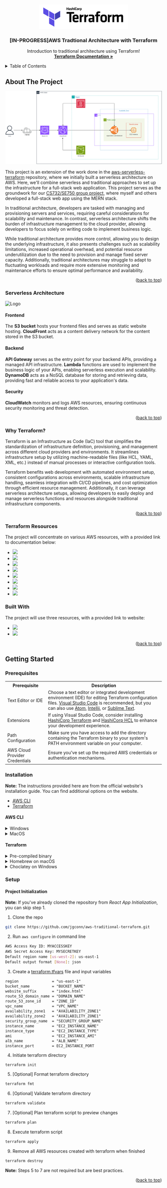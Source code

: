 ﻿<a name="readme-top"></a>

<!-- PROJECT LOGO -->
<br />
<div align="center">
  <a href="https://registry.terraform.io/providers/hashicorp/aws/latest/docs">
    <img src="./images/terraform.png" alt="Logo" height="80">
  </a>

  <h3 align="center">[IN-PROGRESS]AWS Tradtional Architecture with Terraform</h3>

  <p align="center">
    Introduction to traditional architecture using Terraform!
    <br />
    <a href="https://registry.terraform.io/providers/hashicorp/aws/latest/docs"><strong>Terraform Documentation »</strong></a>
  </p>
</div>

<!-- TABLE OF CONTENTS -->
<details>
  <summary>Table of Contents</summary>
  <ol>
    <li>
      <a href="#about-the-project">About The Project</a>
      <ul>
        <li><a href="#serverless-architecture">Serverless Architecture</a></li>
        <ul>
          <li><a href="#frontend">Frontend</a></li>
          <li><a href="#backend">Backend</a></li>
          <li><a href="#security">Security</a></li>
        </ul>
        <li><a href="#why-terraform">Why Terraform</a></li>
        <li><a href="#manual-setup">Manual Setup</a></li>
        <li><a href="#terraform-setup">Terraform Setup</a></li>
        <li><a href="#manual-vs-terraform-setup">Manual vs Terraform Setup</a></li>
        <li><a href="#terraform-resources">Terraform Resources</a></li>
        <li><a href="#built-with">Built With</a></li>
      </ul>
    </li>
    <li>
      <a href="#getting-started">Getting Started</a>
      <ul>
        <li><a href="#prerequisites">Prerequisites</a></li>
        <li>
          <a href="#installation">Installation</a>
          <ul>
            <li><a href="#aws-cli">AWS CLI</a></li>
            <li><a href="#terraform">Terraform</a></li>
          </ul>
          <li><a href="#setup">Setup</a></li>
          <ul>
            <li><a href="#react-app-initialization">React App Initialization</a></li>
            <li><a href="#project-initialization">Project Initialization</a></li>
          </ul>
        </li>
      </ul>
    </li>
    <li><a href="#terraform-structure">Terraform Structure</a></li>
    <li><a href="#guide-main-directory">Guide: Main Directory</a></li>
    <li><a href="#guide-s3-bucket">Guide: S3 Bucket</a></li>
    <li><a href="#guide-cloudfront">Guide: CloudFront</a></li>
    <li><a href="#guide-dynamodb">Guide: DynamoDB</a></li>
    <li><a href="#guide-lambda">Guide: Lambda</a></li>
    <li><a href="#guide-api-gateway">Guide: API Gateway</a></li>
    <li><a href="#guide-api-gateway-methods">Guide: API Gateway Methods</a></li>
    <li><a href="#guide-api-gateway-deploy">Guide: API Gateway Deploy</a></li>
  </ol>
</details>

## About The Project
<img src="./images/aws-diagram1.png" alt="AWS Diagram" />

This project is an extension of the work done in the [aws-serverless-terraform](https://github.com/jgconn/aws-serverless-terraform/tree/main) repository, where we initially built a serverless architecture on AWS. Here, we'll combine serverless and traditional approaches to set up the infrastructure for a full-stack web application. This project serves as the groundwork for our [CS732/SE750 group project](https://github.com), where myself and others developed a full-stack web app using the MERN stack.

In traditional architecture, developers are tasked with managing and provisioning servers and services, requiring careful considerations for scalability and maintenance. In contrast, serverless architecture shifts the burden of infrastructure management to the cloud provider, allowing developers to focus solely on writing code to implement business logic.

While traditional architecture provides more control, allowing you to design the underlying infrastructure, it also presents challenges such as scalability limitations, increased operational overhead, and potential resource underutilization due to the need to provision and manage fixed server capacity. Additionally, traditional architectures may struggle to adapt to fluctuating workloads and require more extensive monitoring and maintenance efforts to ensure optimal performance and availability.

<p align="right">(<a href="#readme-top">back to top</a>)</p>

### Serverless Architecture
<img src="./images/fullstack-diagram.png" alt="Logo">

#### Frontend

The **S3 bucket** hosts your frontend files and serves as static website hosting. **CloudFront** acts as a content delivery network for the content stored in the S3 bucket. 

#### Backend

**API Gateway** serves as the entry point for your backend APIs, providing a managed API infrastructure. **Lambda** functions are used to implement the business logic of your APIs, enabling serverless execution and scalability. **DynamoDB** acts as a NoSQL database for storing and retrieving data, providing fast and reliable access to your application's data. 

#### Security

**CloudWatch** monitors and logs AWS resources, ensuring continuous security monitoring and threat detection.

<p align="right">(<a href="#readme-top">back to top</a>)</p>

### Why Terraform?
Terraform is an Infrastructure as Code (IaC) tool that simplifies the standardization of infrastructure definition, provisioning, and management across different cloud providers and environments. It streamlines infrastructure setup by utilizing machine-readable files (like HCL, YAML, XML, etc.) instead of manual processes or interactive configuration tools.

Terraform benefits web development with automated environment setup, consistent configurations across environments, scalable infrastructure handling, seamless integration with CI/CD pipelines, and cost optimization through efficient resource management. Additionally, it can leverage serverless architecture setups, allowing developers to easily deploy and manage serverless functions and resources alongside traditional infrastructure components.

<p align="right">(<a href="#readme-top">back to top</a>)</p>

### Terraform Resources
The project will concentrate on various AWS resources, with a provided link to documentation below:

* <a href="https://registry.terraform.io/providers/hashicorp/aws/latest/docs/resources/s3_bucket" ><img src="https://img.shields.io/badge/S3%20Bucket-569A31?style=for-the-badge&logo=amazons3&logoColor=white"/></a>
* <a href="https://registry.terraform.io/providers/hashicorp/aws/latest/docs/resources/cloudfront_distribution" ><img src="https://img.shields.io/badge/CloudFront-8C4FFF?style=for-the-badge&logo=amazon&logoColor=white"/></a>
* <a href="https://registry.terraform.io/providers/hashicorp/aws/latest/docs/resources/cloudfront_distribution" ><img src="https://img.shields.io/badge/Route_53-8C4FFF?style=for-the-badge&logo=amazonroute53&logoColor=white"/></a>
* <a href="https://registry.terraform.io/providers/hashicorp/aws/latest/docs/resources/cloudfront_distribution" ><img src="https://img.shields.io/badge/VPC-8C4FFF?style=for-the-badge&logo=amazon&logoColor=white"/></a>
* <a href="https://registry.terraform.io/providers/hashicorp/aws/latest/docs/resources/cloudfront_distribution" ><img src="https://img.shields.io/badge/ALB-8C4FFF?style=for-the-badge&logo=awselasticloadbalancing&logoColor=white"/></a>
* <a href="https://registry.terraform.io/providers/hashicorp/aws/latest/docs/resources/cloudfront_distribution" ><img src="https://img.shields.io/badge/ACM-DD344C?style=for-the-badge&logo=acm&logoColor=white"/></a>
* <a href="https://registry.terraform.io/providers/hashicorp/aws/latest/docs/resources/cloudfront_distribution" ><img src="https://img.shields.io/badge/EC2-FF9900?style=for-the-badge&logo=amazonec2&logoColor=white"/></a>
* <a href="https://registry.terraform.io/providers/hashicorp/aws/latest/docs/resources/cloudfront_distribution" ><img src="https://img.shields.io/badge/Security_Groups-FF9900?style=for-the-badge&logo=amazon&logoColor=white"/></a>

### Built With
The project will use three resources, with a provided link to website:

* <a href="https://aws.amazon.com/free/?gclid=Cj0KCQjwlN6wBhCcARIsAKZvD5jwIgWrykDmG7eeAuycctzjjgnZaLAsRfAjl58i1fZFUzBmAZ14aicaAgj7EALw_wcB&trk=f181118c-0869-454a-84d2-63d0cf7146e3&sc_channel=ps&ef_id=Cj0KCQjwlN6wBhCcARIsAKZvD5jwIgWrykDmG7eeAuycctzjjgnZaLAsRfAjl58i1fZFUzBmAZ14aicaAgj7EALw_wcB:G:s&s_kwcid=AL!4422!3!638125895456!e!!g!!aws!19068271377!141241695742&all-free-tier.sort-by=item.additionalFields.SortRank&all-free-tier.sort-order=asc&awsf.Free%20Tier%20Types=*all&awsf.Free%20Tier%20Categories=*all" ><img src="https://img.shields.io/badge/AWS%20CLI-232F3E?style=for-the-badge&logo=amazonaws&logoColor=white"/></a>
* <a href="https://www.terraform.io/" ><img src="https://img.shields.io/badge/Terraform-844FBA?style=for-the-badge&logo=terraform&logoColor=white"/></a>

<p align="right">(<a href="#readme-top">back to top</a>)</p>

## Getting Started

### Prerequisites

<table>
    <tr>
        <th>Prerequisite</th>
        <th>Description</th>
    </tr>
    <tr>
        <td>Text Editor or IDE</td>
        <td>Choose a text editor or integrated development environment (IDE) for editing Terraform configuration files. <a href="https://code.visualstudio.com/">Visual Studio Code</a> is recommended, but you can also use <a href="https://atom.io/">Atom</a>, <a href="https://www.jetbrains.com/idea/?var=1">Intellij</a>, or <a href="https://www.sublimetext.com/">Sublime Text</a>.</td>
    </tr>
    <tr>
        <td>Extensions</td>
        <td>If using Visual Studio Code, consider installing <a href="https://marketplace.visualstudio.com/items?itemName=HashiCorp.terraform">HashiCorp Terraform</a> and <a href="https://marketplace.visualstudio.com/items?itemName=hashicorp.hcl">HashiCorp HCL</a> to enhance your development experience.</td>
    </tr>
    <tr>
        <td>Path Configuration</td>
        <td>Make sure you have access to add the directory containing the Terraform binary to your system's PATH environment variable on your computer.</td>
    </tr>
    <tr>
        <td>AWS Cloud Provider Credentials</td>
        <td>Ensure you've set up the required AWS credentials or authentication mechanisms.</td>
    </tr>
</table>

### Installation

**Note:** The instructions provided here are from the official website's installation guide. You can find additional options on the website.</br>
* <a href="https://docs.aws.amazon.com/cli/latest/userguide/getting-started-install.html">AWS CLI</a>
* <a href="https://developer.hashicorp.com/terraform/tutorials/aws-get-started/install-cli">Terraform</a>

#### AWS CLI
<details>
  <summary>Windows</summary>
  <ol>
    <li>Download and run the AWS CLI MSI installer for Windows (64-bit): <a href="https://awscli.amazonaws.com/AWSCLIV2.msi">https://awscli.amazonaws.com/AWSCLIV2.msi</a>
    </br><b>Alternatively</b>, you can run the msiexec command to run the MSI installer:
      <pre><code>msiexec.exe /i https://awscli.amazonaws.com/AWSCLIV2.msi</code></pre>
    </li>
    <li>To confirm the installation, open the Start menu, search for cmd to open a command prompt window, and at the command prompt use the aws --version command:
      <pre><code>aws --version</code></pre>
    </li>
  </ol>
</details>

<details>
  <summary>MacOS</summary>
  <ol>
    <li>In your browser, download the macOS <code>pkg</code> file: <a href="https://awscli.amazonaws.com/AWSCLIV2.pkg">https://awscli.amazonaws.com/AWSCLIV2.pkg</a></li>
    <li>Run your downloaded file and follow the on-screen instructions. You can choose to install the AWS CLI in the following ways:
      <ul>
        <li><strong>For all users on the computer (requires sudo)</strong>
          <ul>
            <li>You can install to any folder, or choose the recommended default folder of <code>/usr/local/aws-cli</code>.</li>
            <li>The installer automatically creates a symlink at <code>/usr/local/bin/aws</code> that links to the main program in the installation folder you chose.</li>
          </ul>
        </li>
        <li><strong>For only the current user (doesn't require sudo)</strong>
          <ul>
            <li>You can install to any folder to which you have write permission.</li>
            <li>Due to standard user permissions, after the installer finishes, you must manually create a symlink file in your <code>$PATH</code> that points to the <code>aws</code> and <code>aws_completer</code> programs by using the following commands at the command prompt. If your <code>$PATH</code> includes a folder you can write to, you can run the following command without <code>sudo</code> if you specify that folder as the target's path. If you don't have a writable folder in your <code>$PATH</code>, you must use <code>sudo</code> in the commands to get permissions to write to the specified target folder. The default location for a symlink is <code>/usr/local/bin/</code>.
              <pre><code>sudo ln -s /folder/installed/aws-cli/aws /usr/local/bin/aws
sudo ln -s /folder/installed/aws-cli/aws_completer /usr/local/bin/aws_completer</code></pre>
            </li>
          </ul>
        </li>
      </ul>
    </li>
    <li>To verify that the shell can find and run the <code>aws</code> command in your <code>$PATH</code>, use the following commands.
      <pre><code>which aws
aws --version</code></pre>
    </li>
  </ol>
</details>

#### Terraform

<details>
  <summary>Pre-compiled binary</summary>
  <ol>
    <li>To install Terraform, find the <a href="https://developer.hashicorp.com/terraform/install">appropriate package</a> for your system and download it as a zip archive.</li>
    <li>After downloading Terraform, unzip the package. Terraform runs as a single binary named <code>terraform</code>. Any other files in the package can be safely removed and Terraform will still function.</li>
    <li>Finally, make sure that the <code>terraform</code> binary is available on your <code>$PATH</code>. This process will differ depending on your operating system.
      <details>
        <summary>Windows</summary>
        <ol>
          <li>Add the folder location to your <code>$PATH</code> variable, e.g., <code>Control Panel</code> &rarr; <code>System</code> &rarr; <code>System settings</code> &rarr; <code>Environment Variables</code>.</li>
          <li>In System Variables, select <code>Path</code>, click <code>Edit</code>, click <code>New</code>, enter the location of the Terraform .exe, e.g., <code>C:\Apps\Terraform</code>, then click <code>OK</code>.</li>
        </ol>
      </details>
      <details>
        <summary>macOS</summary>
        <ol>
          <li>Print a colon-separated list of locations in your <code>$PATH</code>.
            <pre><code>echo $PATH</code></pre>
          </li>
          <li>Move the Terraform binary to one of the listed locations. This command assumes that the binary is currently in your downloads folder and that your <code>$PATH</code> includes <code>/usr/local/bin</code>, but you can customize it if your locations are different.
            <pre><code>mv ~/Downloads/terraform /usr/local/bin/</code></pre>
          </li>
        </ol>
      </details>
    </li>
    <li>To verify that the shell can find and run the <code>terraform</code> command in your <code>$PATH</code>, use the following command.
      <pre><code>terraform -help</code></pre>
    </li>
  </ol>
</details>

<details>
  <summary>Homebrew on macOS</summary>
  <ol>
    <li>Install Homebrew from <a href="https://brew.sh/">https://brew.sh/</a>
    <li>Now, install Terraform using command line.
    <pre><code>brew install terraform</code></pre>
    </li>
  </ol>
</details>

<details>
  <summary>Choclatey on Windows</summary>
  <ol>
    <li>Install Chocolatey from <a href="https://chocolatey.org/install">https://chocolatey.org/install</a>
    <li>Now, install Terraform using command line.
    <pre><code>choco install terraform</code></pre></li>
  </ol>
</details>

### Setup

#### Project Initialization

**Note:** If you've already cloned the repository from *React App Initialization*, you can skip step 1.

1. Clone the repo
```sh
git clone https://github.com/jgconn/aws-traditional-terraform.git
```
2. Run `aws configure` in command line
```sh
AWS Access Key ID: MYACCESSKEY
AWS Secret Access Key: MYSECRETKEY
Default region name [us-west-2]: us-east-1
Default output format [None]: json
```
<a name="step4"></a>

3. Create a <a href="#tfvars">terraform.tfvars</a> file and input variables
```hcl
region               = "us-east-1"
bucket_name          = "BUCKET_NAME"
website_suffix       = "index.html"
route_53_domain_name = "DOMAIN_NAME"
route_53_zone_id     = "ZONE_ID"
vpc_name             = "VPC_NAME"
availability_zone1   = "AVAILABILITY_ZONE1"
availability_zone2   = "AVAILABILITY_ZONE1"
security_group_name  = "SECURITY_GROUP_NAME"
instance_name        = "EC2_INSTANCE_NAME"
instance_type        = "EC2_INSTANCE_TYPE"
ami                  = "EC2_INSTANCE_AMI"
alb_name             = "ALB_NAME"
instance_port        = EC2_INSTANCE_PORT
```
4. Initiate terraform directory
```sh
terraform init
```
5. [Optional] Format terraform directory
```sh
terraform fmt
```
6. [Optional] Validate terraform directory
```sh
terraform validate
```
7. [Optional] Plan terraform script to preview changes
```sh
terraform plan
```
8. Execute terraform script
```sh
terraform apply
```
<a name="step12"></a>

9. Remove all AWS resources created with terraform when finished
```sh
terraform destroy
```

**Note:** Steps 5 to 7 are not required but are best practices.

<p align="right">(<a href="#readme-top">back to top</a>)</p>

